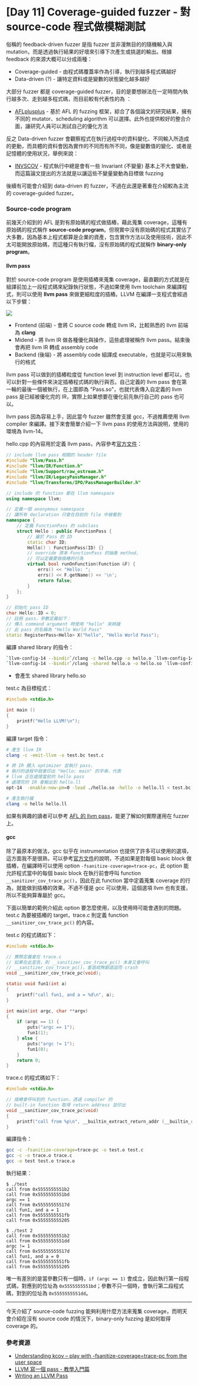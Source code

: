 # [Day 11] Coverage-guided fuzzer - 對 source-code 程式做模糊測試



俗稱的 feedback-driven fuzzer 是指 fuzzer 並非漫無目的的隨機輸入與 mutation，而是透過執行結果的好壞來引導下次產生或挑選的輸出。根據 feedback 的來源大概可以分成兩種：

- Coverage-guided - 由程式碼覆蓋率作為引導，執行到越多程式碼越好
- Data-driven (?) - 讓特定資料或是變數的狀態變化越多越好



大部分 fuzzer 都是 coverage-guided fuzzer，目的是要想辦法在一定時間內執行越多次、走到越多程式碼，而目前較有代表性的為 ：

- [AFLplusplus](https://github.com/AFLplusplus/AFLplusplus) - 基於 AFL 的 fuzzing 框架，綜合了各個論文的研究結果，擁有不同的 mutator、scheduling algorithm 可以選擇。此外也提供較好的整合介面，讓研究人員可以測試自己的優化方法

反之 Data-driven fuzzer 會觀察程式在執行過程中的資料變化、不同輸入所造成的更動，而具體的資料會因為實作的不同而有所不同，像是變數值的變化、或者是記憶體的使用狀況，舉例來說：

- [INVSCOV](https://www.usenix.org/conference/usenixsecurity21/presentation/fioraldi) - 程式執行中總是會有一些 Invariant (不變量) 基本上不大會變動，而這篇論文提出的方法就是以讓這些不變量變動為目標做 fuzzing



後續有可能會介紹到 data-driven 的 fuzzer，不過在此還是著重在介紹較為主流的 coverage-guided fuzzer。



### Source-code program

前幾天介紹到的 AFL 是對有原始碼的程式做插樁，藉此蒐集 coverage，這種有原始碼的程式稱作 **source-code program**。但現實中沒有原始碼的程式其實佔了大多數，因為基本上程式都算是企業的資產，包含實作方法以及使用技術，因此不太可能開放原始碼，而這種只有執行檔，沒有原始碼的程式就稱作 **binary-only program**。



#### llvm pass

對於 source-code program 是使用插樁來蒐集 coverage，最直觀的方式就是在組譯前加上一段程式碼來紀錄執行狀態，不過如果使用 llvm toolchain 來編譯程式，則可以使用 **llvm pass** 來做更細粒度的插樁。LLVM 在編譯一支程式會經過以下步驟：

![](images/11-0.png)

- Frontend (前端) - 會將 C source code 轉成 llvm IR，比較熟悉的 llvm 前端為 **clang**
- Midend - 將 llvm IR 做各種優化與操作，這些處理被稱作 llvm pass。結束後會再把 llvm IR 轉成 assembly code
- Backend (後端) - 將 assembly code 組譯成 executable，也就是可以用來執行的格式

llvm pass 可以做到的插樁粒度從 function level 到 instruction level 都可以，也可以針對一些條件來決定插樁程式碼的執行與否。自己定義的 llvm pass 會在第一輪的最後一個被執行，在上圖即為 "Pass.so"，也就代表傳入自定義的 llvm pass 是已經被優化完的 IR，實際上如果想要在優化前先執行自己的 pass 也可以。

llvm pass 因為容易上手，因此當今 fuzzer 雖然會支援 gcc，不過推薦使用 llvm compiler 來編譯。接下來會簡單介紹一下 llvm pass 的使用方法與說明，使用的環境為 llvm-14。



hello.cpp 的內容用於定義 llvm pass，內容參考[官方文件](https://llvm.org/docs/WritingAnLLVMPass.html)：

```c++
// include llvm pass 相關的 header file
#include "llvm/Pass.h"
#include "llvm/IR/Function.h"
#include "llvm/Support/raw_ostream.h"
#include "llvm/IR/LegacyPassManager.h"
#include "llvm/Transforms/IPO/PassManagerBuilder.h"

// include 的 function 都在 llvm namespace
using namespace llvm;

// 定義一個 anonymous namespace
// 讓所有 declaration 只會在目前的 file 中被看到
namespace {
	// 定義 FunctionPass 的 subclass
    struct Hello : public FunctionPass {
        // 屬於 Pass 的 ID
        static char ID;
        Hello() : FunctionPass(ID) {}
		// override 原本 FunctionPass 的抽象 method，
        // 可以定義要做插樁的行為
        virtual bool runOnFunction(Function &F) {
            errs() << "Hello: ";
            errs() << F.getName() << '\n';
            return false;
        }
    };
}

// 初始化 pass ID
char Hello::ID = 0;
// 註冊 pass，參數定義如下：
// 傳入 command argument 時使用 "hello" 來辨識
// 此 pass 的名稱為 "Hello World Pass"
static RegisterPass<Hello> X("hello", "Hello World Pass");
```

編譯 shared library 的指令：

```bash
`llvm-config-14 --bindir`/clang -c hello.cpp -o hello.o `llvm-config-14 --cppflags` -fPIC -fno-rtti
`llvm-config-14 --bindir`/clang -shared hello.o -o hello.so `llvm-config-14 --ldflags` -fPIC
```

- 會產生 shared library hello.so

test.c 為目標程式：

```c
#include <stdio.h>

int main ()
{
    printf("Hello LLVM!\n");
}
```

編譯 target 指令：

```bash
# 產生 llvm IR
clang -c -emit-llvm -o test.bc test.c

# 將 IR 餵入 optimizer 並執行 pass，
# 執行的過程中就會印出 "Hello: main" 的字串，代表
# llvm 正在處理當前的 hello pass
# 處理完的 IR 會輸出到 hello.ll
opt-14  -enable-new-pm=0 -load ./hello.so -hello -o hello.ll < test.bc

# 產生執行檔
clang -o hello hello.ll
```

如果有興趣的讀者可以參考 [AFL 的 llvm pass](https://github.com/google/AFL/blob/master/llvm_mode/afl-llvm-pass.so.cc)，能更了解如何實際運用在 fuzzer 上。



#### gcc

除了最原本的做法，gcc 似乎在 instrumentation 也提供了許多可以使用的選項，這方面我不是很熟，可以參考[官方文件](https://gcc.gnu.org/onlinedocs/gcc-8.1.0/gcc/Instrumentation-Options.html)的說明，不過如果是對每個 basic block 做插樁，在編譯時可以使用 option `-fsanitize-coverage=trace-pc`，此 option 能允許程式當中的每個 basic block 在執行前會呼叫 function `__sanitizer_cov_trace_pc()`，因此在此 function 當中定義蒐集 coverage 的行為，就能做到插樁的效果。不過不僅是 gcc 可以使用，這個選項 llvm 也有支援，所以不能夠算專屬於 gcc。

下面以簡單的範例介紹此 option 要怎麼使用，以及使用時可能會遇到的問題。test.c 為要被插樁的 target，trace.c 則定義 function `__sanitizer_cov_trace_pc()` 的內容。

test.c 的程式碼如下：

```c
#include <stdio.h>

// 實際定義會在 trace.c
// 如果在此宣告，則 __sanitizer_cov_trace_pc() 本身又會呼叫
// __sanitizer_cov_trace_pc()，會造成無窮遞迴而 crash
void __sanitizer_cov_trace_pc(void);

static void fun1(int a)
{
    printf("call fun1, and a = %d\n", a);
}

int main(int argc, char **argv)
{
    if (argc == 1) {
        puts("argc == 1");
        fun1(1);
    } else {
        puts("argc != 1");
        fun1(0);
    }
    return 0;
}
```

trace.c 的程式碼如下：

```c
#include <stdio.h>

// 插樁會呼叫到的 function，透過 compiler 的
// built-in function 取得 return address 並印出
void __sanitizer_cov_trace_pc(void)
{
    printf("call from %p\n", __builtin_extract_return_addr (__builtin_return_address (0)));
}
```

編譯指令：

```bash
gcc -c -fsanitize-coverage=trace-pc -o test.o test.c
gcc -c -o trace.o trace.c
gcc -o test test.o trace.o
```

執行結果：

```
$ ./test
call from 0x5555555551b2
call from 0x5555555551bd
argc == 1
call from 0x55555555517d
call fun1, and a = 1
call from 0x5555555551fb
call from 0x555555555205

$ ./test 2
call from 0x5555555551b2
call from 0x5555555551dd
argc != 1
call from 0x55555555517d
call fun1, and a = 0
call from 0x5555555551fb
call from 0x555555555205
```

唯一有差別的是當參數只有一個時，`if (argc == 1)` 會成立，因此執行第一段程式碼，對應到的位址為 `0x5555555551bd`；參數不只一個時，會執行第二段程式碼，對到的位址為 `0x5555555551dd`。



---



今天介紹了 source-code fuzzing 能夠利用什麼方法來蒐集 coverage，而明天會介紹在沒有 source code 的情況下，binary-only fuzzing 是如何取得 coverage 的。



### 參考資源

- [Understanding kcov – play with -fsanitize-coverage=trace-pc from the user space](https://davejingtian.org/2017/06/01/understanding-kcov-play-with-fsanitize-coveragetrace-pc-from-the-user-space/)
- [LLVM 寫一個 pass - 教學入門篇](https://kitoslab.blogspot.com/2012/10/llvm-pass.html)
- [Writing an LLVM Pass](https://llvm.org/docs/WritingAnLLVMPass.html)


